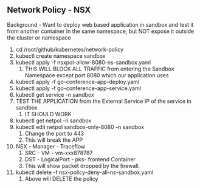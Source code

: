 ## Network Policy - NSX

Background - Want to deploy web based application in sandbox and test it from another container in the same namespace, but NOT expose it outside the cluster or namespace
1. cd  /root/github/kubernetes/network-policy
2.  kubectl create namespace sandbox
3.  kubectl apply -f nsxpol-allow-8080-ns-sandbox.yaml
    1. THIS WILL BLOCK ALL TRAFFIC from entering the Sandbox Namespace except port 8080 which our application uses
4. kubectl apply -f go-conference-app-deploy.yaml
5. kubectl apply -f go-conference-app-service.yaml
6. kubectl get service -n sandbox
7. TEST THE APPLICATION from the External Service IP of the service in sandbox
    1. IT SHOULD WORK
8. kubectl get netpol -n sandbox
9. kubectl edit netpol sandbox-only-8080 -n sandbox
    1. Change the port to 443
    2. This will break the APP
10. NSX - Manager - Traceflow
    1. SRC - VM - vm-xxx878787
    2. DST - LogicalPort - pks- frontend Container
    3. This will show packet dropped by the firewall.
11. kubectl delete -f nsx-policy-deny-all-ns-sandbox.yaml
    1. Above will DELETE the policy
